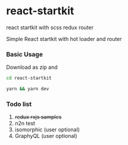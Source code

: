 # react-startkit

react startkit with scss redux router

Simple React startkit with hot loader and router

### Basic Usage

Download as zip and

```sh
cd react-startkit
```

```sh
yarn && yarn dev
```

### Todo list

1. ~~redux rxjs samples~~
2. n2n test
3. isomorphic (user optional)
4. GraphyQL (user optional)
